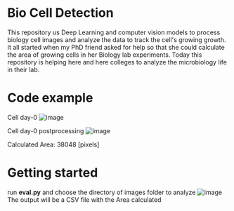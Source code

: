 # Bio Cell Detection

This repository us Deep Learning and computer vision models to process biology cell images and analyze the data to track the cell's growing growth. 
It all started when my PhD friend asked for help so that she could calculate the area of growing cells in her Biology lab experiments.
Today this repository is helping here and here colleges to analyze the microbiology life in their lab.

# Code example

Cell day-0
![image](https://github.com/AvivSalo/Bio-Cell-Detection/assets/121252358/358fbe02-4fc2-43c6-8c4f-1609655692ee)

Cell day-0 postprocessing
![image](https://github.com/AvivSalo/Bio-Cell-Detection/assets/121252358/6ba7f4a2-0238-40bb-afb7-147fd252a845)

Calculated Area: 
38048 [pixels]

# Getting started
run **eval.py**
and choose the directory of images folder to analyze 
![image](https://github.com/AvivSalo/Bio-Cell-Detection/assets/121252358/ed6d8185-1007-471b-a0f7-b4184b61352f)
The output will be a CSV file with the Area calculated
